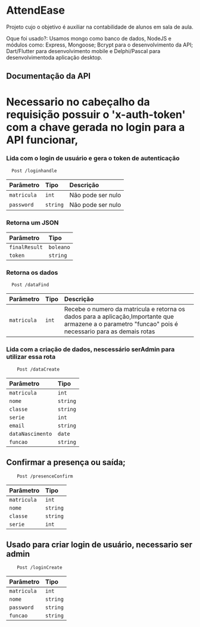 
# AttendEase

Projeto cujo o objetivo é auxiliar na contabilidade de alunos em sala de aula.

Oque foi usado?:
Usamos mongo como banco de dados, NodeJS e módulos como: Express, Mongoose; Bcrypt para o desenvolvimento da API; Dart/Flutter para desenvolvimento mobile e Delphi/Pascal para desenvolvimentoda aplicação desktop.




## Documentação da API

# Necessario no cabeçalho da requisição possuir o 'x-auth-token' com a chave gerada no login para a API funcionar,


### Lida com o login de usuário e gera o token de autenticação
```http
  Post /loginhandle
```

| Parâmetro   | Tipo       | Descrição                           |
| :---------- | :--------- | :---------------------------------- |
| `matricula` | `int` |Não pode ser nulo|
|`password`|`string`|Não pode ser nulo|

### Retorna um JSON
| Parâmetro   | Tipo       | 
| :---------- | :--------- | 
| `finalResult` | `boleano` |
|`token`|`string`|



### Retorna os dados

```http
  Post /dataFind
```

| Parâmetro   | Tipo       | Descrição                                   |
| :---------- | :--------- | :------------------------------------------ |
| `matricula`      | `int` |Recebe o numero da matricula e retorna os dados para a aplicação,Importante que armazene a o parametro "funcao" pois é necessario para as demais rotas|

### Lida com a criação de dados, nescessário serAdmin para utilizar essa rota

```http
    Post /dataCreate
```
|Parâmetro|Tipo|
|:--------|:---|
|`matricula`|`int`|
|`nome`|`string`|
|`classe`|`string`|
|`serie`|`int`|
|`email`|`string`|
|`dataNascimento`|`date`|
|`funcao`|`string`|

## Confirmar a presença ou saída;

```http
    Post /presenceConfirm
```
|Parâmetro|Tipo|
|:--------|:---|
|`matricula`|`int`|
|`nome`|`string`|
|`classe`|`string`|
|`serie`|`int`|

## Usado para criar login de usuário, necessario ser admin

```http
    Post /loginCreate
```
|Parâmetro|Tipo|
|:--------|:---|
|`matricula`|`int`|
|`nome`|`string`|
|`password`|`string`|
|`funcao`|`string`|



